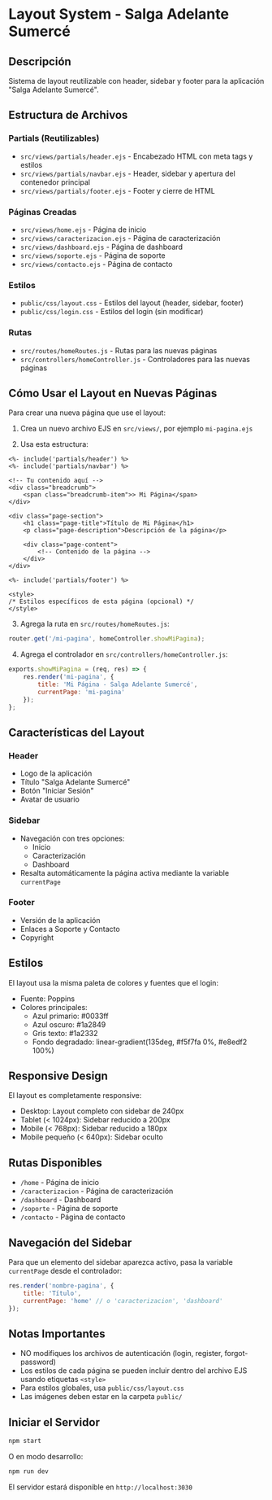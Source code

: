 # Layout System - Salga Adelante Sumercé

## Descripción
Sistema de layout reutilizable con header, sidebar y footer para la aplicación "Salga Adelante Sumercé".

## Estructura de Archivos

### Partials (Reutilizables)
- `src/views/partials/header.ejs` - Encabezado HTML con meta tags y estilos
- `src/views/partials/navbar.ejs` - Header, sidebar y apertura del contenedor principal
- `src/views/partials/footer.ejs` - Footer y cierre de HTML

### Páginas Creadas
- `src/views/home.ejs` - Página de inicio
- `src/views/caracterizacion.ejs` - Página de caracterización
- `src/views/dashboard.ejs` - Página de dashboard
- `src/views/soporte.ejs` - Página de soporte
- `src/views/contacto.ejs` - Página de contacto

### Estilos
- `public/css/layout.css` - Estilos del layout (header, sidebar, footer)
- `public/css/login.css` - Estilos del login (sin modificar)

### Rutas
- `src/routes/homeRoutes.js` - Rutas para las nuevas páginas
- `src/controllers/homeController.js` - Controladores para las nuevas páginas

## Cómo Usar el Layout en Nuevas Páginas

Para crear una nueva página que use el layout:

1. Crea un nuevo archivo EJS en `src/views/`, por ejemplo `mi-pagina.ejs`

2. Usa esta estructura:

```ejs
<%- include('partials/header') %>
<%- include('partials/navbar') %>

<!-- Tu contenido aquí -->
<div class="breadcrumb">
    <span class="breadcrumb-item">> Mi Página</span>
</div>

<div class="page-section">
    <h1 class="page-title">Título de Mi Página</h1>
    <p class="page-description">Descripción de la página</p>
    
    <div class="page-content">
        <!-- Contenido de la página -->
    </div>
</div>

<%- include('partials/footer') %>

<style>
/* Estilos específicos de esta página (opcional) */
</style>
```

3. Agrega la ruta en `src/routes/homeRoutes.js`:

```javascript
router.get('/mi-pagina', homeController.showMiPagina);
```

4. Agrega el controlador en `src/controllers/homeController.js`:

```javascript
exports.showMiPagina = (req, res) => {
    res.render('mi-pagina', {
        title: 'Mi Página - Salga Adelante Sumercé',
        currentPage: 'mi-pagina'
    });
};
```

## Características del Layout

### Header
- Logo de la aplicación
- Título "Salga Adelante Sumercé"
- Botón "Iniciar Sesión"
- Avatar de usuario

### Sidebar
- Navegación con tres opciones:
  - Inicio
  - Caracterización
  - Dashboard
- Resalta automáticamente la página activa mediante la variable `currentPage`

### Footer
- Versión de la aplicación
- Enlaces a Soporte y Contacto
- Copyright

## Estilos

El layout usa la misma paleta de colores y fuentes que el login:
- Fuente: Poppins
- Colores principales:
  - Azul primario: #0033ff
  - Azul oscuro: #1a2849
  - Gris texto: #1a2332
  - Fondo degradado: linear-gradient(135deg, #f5f7fa 0%, #e8edf2 100%)

## Responsive Design

El layout es completamente responsive:
- Desktop: Layout completo con sidebar de 240px
- Tablet (< 1024px): Sidebar reducido a 200px
- Mobile (< 768px): Sidebar reducido a 180px
- Mobile pequeño (< 640px): Sidebar oculto

## Rutas Disponibles

- `/home` - Página de inicio
- `/caracterizacion` - Página de caracterización
- `/dashboard` - Dashboard
- `/soporte` - Página de soporte
- `/contacto` - Página de contacto

## Navegación del Sidebar

Para que un elemento del sidebar aparezca activo, pasa la variable `currentPage` desde el controlador:

```javascript
res.render('nombre-pagina', {
    title: 'Título',
    currentPage: 'home' // o 'caracterizacion', 'dashboard'
});
```

## Notas Importantes

- NO modifiques los archivos de autenticación (login, register, forgot-password)
- Los estilos de cada página se pueden incluir dentro del archivo EJS usando etiquetas `<style>`
- Para estilos globales, usa `public/css/layout.css`
- Las imágenes deben estar en la carpeta `public/`

## Iniciar el Servidor

```bash
npm start
```

O en modo desarrollo:

```bash
npm run dev
```

El servidor estará disponible en `http://localhost:3030`
